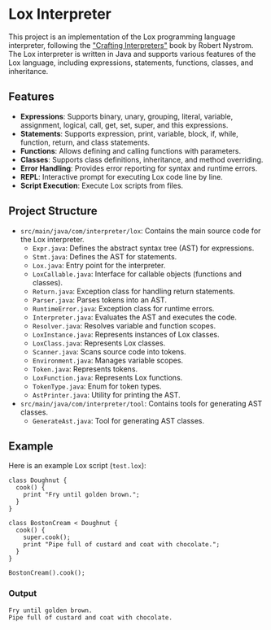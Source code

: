# Lox Interpreter

This project is an implementation of the Lox programming language interpreter, following the ["Crafting Interpreters"](https://craftinginterpreters.com/) book by Robert Nystrom. The Lox interpreter is written in Java and supports various features of the Lox language, including expressions, statements, functions, classes, and inheritance.

## Features

- **Expressions**: Supports binary, unary, grouping, literal, variable, assignment, logical, call, get, set, super, and this expressions.
- **Statements**: Supports expression, print, variable, block, if, while, function, return, and class statements.
- **Functions**: Allows defining and calling functions with parameters.
- **Classes**: Supports class definitions, inheritance, and method overriding.
- **Error Handling**: Provides error reporting for syntax and runtime errors.
- **REPL**: Interactive prompt for executing Lox code line by line.
- **Script Execution**: Execute Lox scripts from files.

## Project Structure

- `src/main/java/com/interpreter/lox`: Contains the main source code for the Lox interpreter.
  - `Expr.java`: Defines the abstract syntax tree (AST) for expressions.
  - `Stmt.java`: Defines the AST for statements.
  - `Lox.java`: Entry point for the interpreter.
  - `LoxCallable.java`: Interface for callable objects (functions and classes).
  - `Return.java`: Exception class for handling return statements.
  - `Parser.java`: Parses tokens into an AST.
  - `RuntimeError.java`: Exception class for runtime errors.
  - `Interpreter.java`: Evaluates the AST and executes the code.
  - `Resolver.java`: Resolves variable and function scopes.
  - `LoxInstance.java`: Represents instances of Lox classes.
  - `LoxClass.java`: Represents Lox classes.
  - `Scanner.java`: Scans source code into tokens.
  - `Environment.java`: Manages variable scopes.
  - `Token.java`: Represents tokens.
  - `LoxFunction.java`: Represents Lox functions.
  - `TokenType.java`: Enum for token types.
  - `AstPrinter.java`: Utility for printing the AST.
- `src/main/java/com/interpreter/tool`: Contains tools for generating AST classes.
  - `GenerateAst.java`: Tool for generating AST classes.

## Example

Here is an example Lox script (`test.lox`):

```lox
class Doughnut {
  cook() {
    print "Fry until golden brown.";
  }
}

class BostonCream < Doughnut {
  cook() {
    super.cook();
    print "Pipe full of custard and coat with chocolate.";
  }
}

BostonCream().cook();
```

### Output

```
Fry until golden brown.
Pipe full of custard and coat with chocolate.
```
